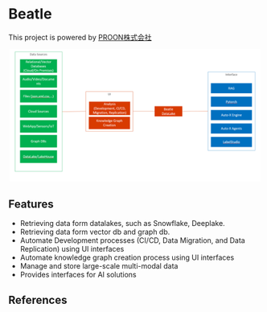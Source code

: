 # Beatle

This project is powered by [PROON株式会社](https://proon.co.jp)

<div  align="center">
  <img src="imgs/framework.png" width="500"/>
</div>

## Features
- Retrieving data form datalakes, such as Snowflake, Deeplake.
- Retrieving data form vector db and graph db.
- Automate Development processes (CI/CD, Data Migration, and Data Replication) using UI interfaces
- Automate knowledge graph creation process using UI interfaces
- Manage and store large-scale multi-modal data
- Provides interfaces for AI solutions



## References